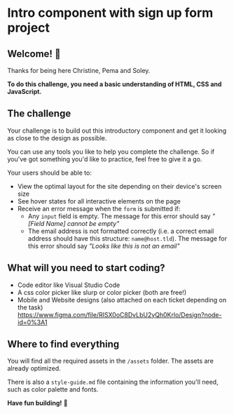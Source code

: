 # Intro component with sign up form project

## Welcome! 👋

Thanks for being here Christine, Pema and Soley.

**To do this challenge, you need a basic understanding of HTML, CSS and JavaScript.**

## The challenge

Your challenge is to build out this introductory component and get it looking as close to the design as possible.

You can use any tools you like to help you complete the challenge. So if you've got something you'd like to practice, feel free to give it a go.

Your users should be able to:

- View the optimal layout for the site depending on their device's screen size
- See hover states for all interactive elements on the page
- Receive an error message when the `form` is submitted if:
  - Any `input` field is empty. The message for this error should say *"[Field Name] cannot be empty"*
  - The email address is not formatted correctly (i.e. a correct email address should have this structure: `name@host.tld`). The message for this error should say *"Looks like this is not an email"*

## What will you need to start coding? 
 
- Code editor like Visual Studio Code
- A css color picker like slurp or color picker (both are free!)
- Mobile and Website designs (also attached on each ticket depending on the task) https://www.figma.com/file/RISX0oC8DvLbU2yQh0Krlo/Design?node-id=0%3A1


## Where to find everything

You will find all the required assets in the `/assets` folder. The assets are already optimized.

There is also a `style-guide.md` file containing the information you'll need, such as color palette and fonts.

**Have fun building!** 🚀
